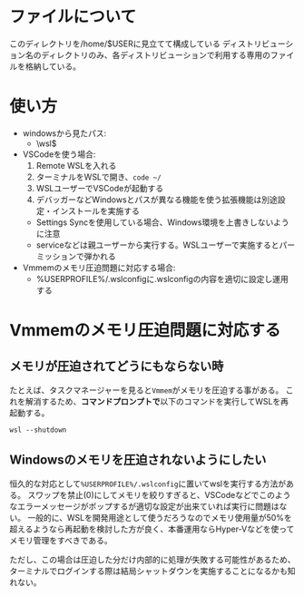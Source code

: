 # ファイルについて
このディレクトリを/home/$USERに見立てて構成している
ディストリビューション名のディレクトリのみ、各ディストリビューションで利用する専用のファイルを格納している。

# 使い方
- windowsから見たパス:
  - \\wsl$
- VSCodeを使う場合:
  1. Remote WSLを入れる
  1. ターミナルをWSLで開き、`code ~/`
  1. WSLユーザーでVSCodeが起動する
  1. デバッガーなどWindowsとパスが異なる機能を使う拡張機能は別途設定・インストールを実施する
    - Settings Syncを使用している場合、Windows環境を上書きしないように注意
    - serviceなどは親ユーザーから実行する。WSLユーザーで実施するとパーミッションで弾かれる
- Vmmemのメモリ圧迫問題に対応する場合:
  - %USERPROFILE%/.wslconfigに.wslconfigの内容を適切に設定し運用する

# Vmmemのメモリ圧迫問題に対応する
## メモリが圧迫されてどうにもならない時
たとえば、タスクマネージャーを見ると`Vmmem`がメモリを圧迫する事がある。
これを解消するため、**コマンドプロンプトで**以下のコマンドを実行してWSLを再起動する。
```
wsl --shutdown
```

## Windowsのメモリを圧迫されないようにしたい
恒久的な対応として`%USERPROFILE%/.wslconfig`に置いてwslを実行する方法がある。
スワップを禁止(0)にしてメモリを絞りすぎると、VSCodeなどでこのようなエラーメッセージがポップするが適切な設定が出来ていれば実行に問題はない。
一般的に、WSLを開発用途として使うだろうなのでメモリ使用量が50%を超えるようなら再起動を検討した方が良く、本番運用ならHyper-Vなどを使ってメモリ管理をすべきである。

ただし、この場合は圧迫した分だけ内部的に処理が失敗する可能性があるため、ターミナルでログインする際は結局シャットダウンを実施することになるかも知れない。
